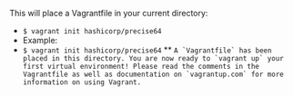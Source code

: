 This will place a Vagrantfile in your current directory:
* ```$ vagrant init hashicorp/precise64```
* Example:
* ```$ vagrant init hashicorp/precise64```
** ```A `Vagrantfile` has been placed in this directory. You are now
ready to `vagrant up` your first virtual environment! Please read
the comments in the Vagrantfile as well as documentation on
`vagrantup.com` for more information on using Vagrant.```
